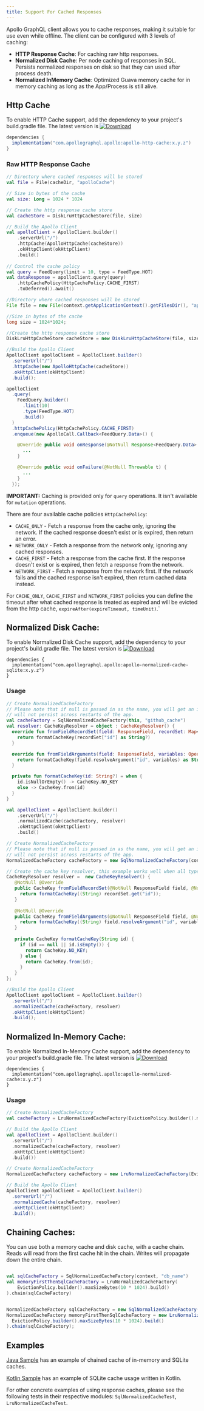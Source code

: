 ```yaml
---
title: Support For Cached Responses 
---
```


Apollo GraphQL client allows you to cache responses, making it suitable for use even while offline. The client can be configured with 3 levels of caching:

 - **HTTP Response Cache**: For caching raw http responses.
 - **Normalized Disk Cache**: Per node caching of responses in SQL. Persists normalized responses on disk so that they can used after process death. 
 - **Normalized InMemory Cache**: Optimized Guava memory cache for in memory caching as long as the App/Process is still alive.  

## Http Cache

To enable HTTP Cache support, add the dependency to your project's build.gradle file. The latest version is
[![Download](https://api.bintray.com/packages/apollographql/android/apollo-http-cache/images/download.svg)](https://bintray.com/apollographql/android/apollo-http-cache/_latestVersion)

```groovy
dependencies {
  implementation("com.apollographql.apollo:apollo-http-cache:x.y.z")
}
```

### Raw HTTP Response Cache

```Kotlin tab=
// Directory where cached responses will be stored
val file = File(cacheDir, "apolloCache")

// Size in bytes of the cache
val size: Long = 1024 * 1024

// Create the http response cache store
val cacheStore = DiskLruHttpCacheStore(file, size)

// Build the Apollo Client
val apolloClient = ApolloClient.builder()
    .serverUrl("/")
    .httpCache(ApolloHttpCache(cacheStore))
    .okHttpClient(okHttpClient)
    .build()
                   
// Control the cache policy  
val query = FeedQuery(limit = 10, type = FeedType.HOT)
val dataResponse = apolloClient.query(query)
    .httpCachePolicy(HttpCachePolicy.CACHE_FIRST)
    .toDeferred().await()
```

```Java tab=
//Directory where cached responses will be stored
File file = new File(context.getApplicationContext().getFilesDir(), "apolloCache");

//Size in bytes of the cache
long size = 1024*1024;

//Create the http response cache store
DiskLruHttpCacheStore cacheStore = new DiskLruHttpCacheStore(file, size); 

//Build the Apollo Client
ApolloClient apolloClient = ApolloClient.builder()
  .serverUrl("/")
  .httpCache(new ApolloHttpCache(cacheStore))
  .okHttpClient(okHttpClient)
  .build();

apolloClient
  .query(
    FeedQuery.builder()
      .limit(10)
      .type(FeedType.HOT)
      .build()
  )
  .httpCachePolicy(HttpCachePolicy.CACHE_FIRST)
  .enqueue(new ApolloCall.Callback<FeedQuery.Data>() {

    @Override public void onResponse(@NotNull Response<FeedQuery.Data> dataResponse) {
      ...
    }

    @Override public void onFailure(@NotNull Throwable t) {
      ...
    }
  }); 
```

**IMPORTANT:** Caching is provided only for `query` operations. It isn't available for `mutation` operations.

There are four available cache policies `HttpCachePolicy`:

- `CACHE_ONLY` - Fetch a response from the cache only, ignoring the network. If the cached response doesn't exist or is expired, then
return an error.
- `NETWORK_ONLY` - Fetch a response from the network only, ignoring any cached responses.
- `CACHE_FIRST` - Fetch a response from the cache first. If the response doesn't exist or is expired, then fetch a response from the
network.
- `NETWORK_FIRST` - Fetch a response from the network first. If the network fails and the cached response isn't expired, then return cached
data instead.

For `CACHE_ONLY`, `CACHE_FIRST` and `NETWORK_FIRST` policies you can define the timeout after what cached response is treated as expired
and will be evicted from the http cache, `expireAfter(expireTimeout, timeUnit)`.`

## Normalized Disk Cache:

To enable Normalized Disk Cache support, add the dependency to your project's build.gradle file. The latest version is
[![Download](https://api.bintray.com/packages/apollographql/android/apollo-normalized-cache-sqlite/images/download.svg)](https://bintray.com/apollographql/android/apollo-normalized-cache-sqlite/_latestVersion)

```
dependencies {
  implementation("com.apollographql.apollo:apollo-normalized-cache-sqlite:x.y.z")
}
```                                                                   

### Usage

```Kotlin tab=             
// Create NormalizedCacheFactory
// Please note that if null is passed in as the name, you will get an in-memory SQLite database that 
// will not persist across restarts of the app.
val cacheFactory = SqlNormalizedCacheFactory(this, "github_cache")
val resolver: CacheKeyResolver = object : CacheKeyResolver() {
  override fun fromFieldRecordSet(field: ResponseField, recordSet: Map<String, Any>): CacheKey {
    return formatCacheKey(recordSet["id"] as String?)
  }

  override fun fromFieldArguments(field: ResponseField, variables: Operation.Variables): CacheKey {
    return formatCacheKey(field.resolveArgument("id", variables) as String?)
  }

  private fun formatCacheKey(id: String?) = when {
    id.isNullOrEmpty() -> CacheKey.NO_KEY
    else -> CacheKey.from(id)
  }
}

val apolloClient = ApolloClient.builder()
    .serverUrl("/")
    .normalizedCache(cacheFactory, resolver)
    .okHttpClient(okHttpClient)
    .build()
```

```Java tab=
// Create NormalizedCacheFactory
// Please note that if null is passed in as the name, you will get an in-memory SQLite database that 
// will not persist across restarts of the app.
NormalizedCacheFactory cacheFactory = new SqlNormalizedCacheFactory(context, "db_name");

// Create the cache key resolver, this example works well when all types have globally unique ids.
CacheKeyResolver resolver =  new CacheKeyResolver() {
   @NotNull @Override
   public CacheKey fromFieldRecordSet(@NotNull ResponseField field, @NotNull Map<String, Object> recordSet) {
     return formatCacheKey((String) recordSet.get("id"));
   }
 
   @NotNull @Override
   public CacheKey fromFieldArguments(@NotNull ResponseField field, @NotNull Operation.Variables variables) {
     return formatCacheKey((String) field.resolveArgument("id", variables));
   }
 
   private CacheKey formatCacheKey(String id) {
     if (id == null || id.isEmpty()) {
       return CacheKey.NO_KEY;
     } else {
       return CacheKey.from(id);
     }
   }
};

//Build the Apollo Client
ApolloClient apolloClient = ApolloClient.builder()
  .serverUrl("/")
  .normalizedCache(cacheFactory, resolver)
  .okHttpClient(okHttpClient)
  .build();
```

## Normalized In-Memory Cache:

To enable Normalized In-Memory Cache support, add the dependency to your project's build.gradle file. The latest version is
[![Download](https://api.bintray.com/packages/apollographql/android/apollo-normalized-cache/images/download.svg)](https://bintray.com/apollographql/android/apollo-normalized-cache/_latestVersion)

```
dependencies {
  implementation("com.apollographql.apollo:apollo-normalized-cache:x.y.z")
}
``` 

### Usage

```Kotlin tab=
// Create NormalizedCacheFactory
val cacheFactory = LruNormalizedCacheFactory(EvictionPolicy.builder().maxSizeBytes(10 * 1024).build())

// Build the Apollo Client
val apolloClient = ApolloClient.builder()
  .serverUrl("/")
  .normalizedCache(cacheFactory, resolver)
  .okHttpClient(okHttpClient)
  .build())
```

```Java tab=
// Create NormalizedCacheFactory
NormalizedCacheFactory cacheFactory = new LruNormalizedCacheFactory(EvictionPolicy.builder().maxSizeBytes(10 * 1024).build());

// Build the Apollo Client
ApolloClient apolloClient = ApolloClient.builder()
  .serverUrl("/")
  .normalizedCache(cacheFactory, resolver)
  .okHttpClient(okHttpClient)
  .build();
```

## Chaining Caches:

You can use both a memory cache and disk cache, with a cache chain. Reads will read from the first cache hit in the chain. Writes will
propagate down the entire chain.

```Kotlin tab=

val sqlCacheFactory = SqlNormalizedCacheFactory(context, "db_name")
val memoryFirstThenSqlCacheFactory = LruNormalizedCacheFactory(
    EvictionPolicy.builder().maxSizeBytes(10 * 1024).build()
).chain(sqlCacheFactory)

```

```Java tab=

NormalizedCacheFactory sqlCacheFactory = new SqlNormalizedCacheFactory(context, "db_name");
NormalizedCacheFactory memoryFirstThenSqlCacheFactory = new LruNormalizedCacheFactory(
  EvictionPolicy.builder().maxSizeBytes(10 * 1024).build()
).chain(sqlCacheFactory);

```

## Examples

[Java Sample](https://github.com/apollographql/apollo-android/tree/master/samples/java-sample) has an example of chained cache of in-memory
and SQLite caches.

[Kotlin Sample](https://github.com/apollographql/apollo-android/tree/master/samples/kotlin-sample) has an example of SQLite cache usage
written in Kotlin.
 
For other concrete examples of using response caches, please see the following tests in their respective modules:
`SqlNormalizedCacheTest`, `LruNormalizedCacheTest`. 
